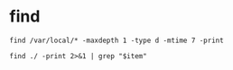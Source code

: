 # find
```
find /var/local/* -maxdepth 1 -type d -mtime 7 -print
```

```
find ./ -print 2>&1 | grep "$item"
```
